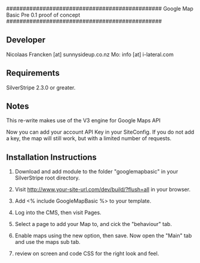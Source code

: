 ###############################################
Google Map Basic
Pre 0.1 proof of concept
###############################################

Developer
-----------------------------------------------
Nicolaas Francken [at] sunnysideup.co.nz
Mo: info [at] i-lateral.com

Requirements
-----------------------------------------------
SilverStripe 2.3.0 or greater.

Notes
-----------------------------------------------
This re-write makes use of the V3 engine for Google Maps API

Now you can add your account API Key in your SiteConfig. If you do not add
a key, the map will still work, but with a limited number of requests. 


Installation Instructions
-----------------------------------------------
1. Download and add module to the folder "googlemapbasic" in your SilverStripe root directory.

2. Visit http://www.your-site-url.com/dev/build/?flush=all in your browser.

3. Add <% include GoogleMapBasic %> to your template.

4. Log into the CMS, then visit Pages.

5. Select a page to add your Map to, and cick the "behaviour" tab.

6. Enable maps using the new option, then save. Now open the "Main" tab and use the maps sub tab.

7. review on screen and code CSS for the right look and feel.
